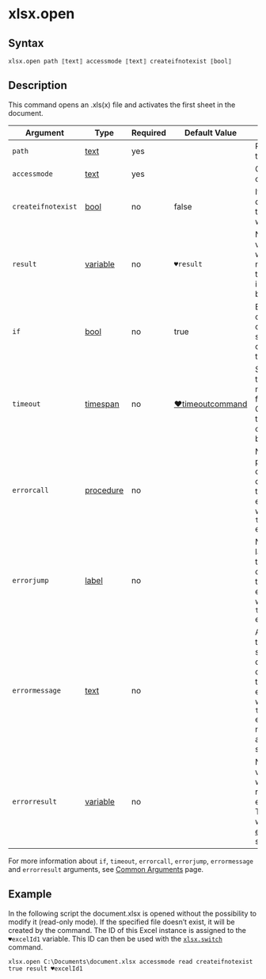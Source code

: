 # xlsx.open

## Syntax

```G1ANT
xlsx.open path ⟦text⟧ accessmode ⟦text⟧ createifnotexist ⟦bool⟧
```

## Description

This command opens an .xls(x) file and activates the first sheet in the document.

| Argument | Type | Required | Default Value | Description |
| -------- | ---- | -------- | ------------- | ----------- |
|`path`| [text](](https://manual.g1ant.com/link/G1ANT.Language/G1ANT.Language/Structures/TextStructure.md)) | yes|  | Path of a file to be opened |
|`accessmode`| [text](](https://manual.g1ant.com/link/G1ANT.Language/G1ANT.Language/Structures/TextStructure.md)) | yes|  | Can be `read` or `readwrite` |
|`createifnotexist`| [bool](](https://manual.g1ant.com/link/G1ANT.Language/G1ANT.Language/Structures/BooleanStructure.md)) | no | false | If a file doesn’t exist, the command will create it |
| `result`       | [variable](](https://manual.g1ant.com/link/G1ANT.Language/G1ANT.Language/Structures/VariableStructure.md)) | no       | `♥result`                                                   | Name of a variable where the ID number of this Excel instance will be stored |
| `if`           | [bool](](https://manual.g1ant.com/link/G1ANT.Language/G1ANT.Language/Structures/BooleanStructure.md)) | no       | true                                                        | Executes the command only if a specified condition is true   |
| `timeout`      | [timespan](](https://manual.g1ant.com/link/G1ANT.Language/G1ANT.Language/Structures/TimeSpanStructure.md)) | no       | [♥timeoutcommand](](https://manual.g1ant.com/link/G1ANT.Language/G1ANT.Addon.Core/Variables/TimeoutCommandVariable.md)) | Specifies time in milliseconds for G1ANT.Robot to wait for the command to be executed |
| `errorcall`    | [procedure](](https://manual.g1ant.com/link/G1ANT.Language/G1ANT.Language/Structures/ProcedureStructure.md)) | no       |                                                             | Name of a procedure to call when the command throws an exception or when a given `timeout` expires |
| `errorjump`    | [label](](https://manual.g1ant.com/link/G1ANT.Language/G1ANT.Language/Structures/LabelStructure.md)) | no       |                                                             | Name of the label to jump to when the command throws an exception or when a given `timeout` expires |
| `errormessage` | [text](](https://manual.g1ant.com/link/G1ANT.Language/G1ANT.Language/Structures/TextStructure.md)) | no       |                                                             | A message that will be shown in case the command throws an exception or when a given `timeout` expires, and no `errorjump` argument is specified |
| `errorresult`  | [variable](](https://manual.g1ant.com/link/G1ANT.Language/G1ANT.Language/Structures/VariableStructure.md)) | no       |                                                             | Name of a variable that will store the returned exception. The variable will be of [error](](https://manual.g1ant.com/link/G1ANT.Language/G1ANT.Language/Structures/ErrorStructure.md)) structure  |

For more information about `if`, `timeout`, `errorcall`, `errorjump`, `errormessage` and `errorresult` arguments, see [Common Arguments](https://github.com/G1ANT-Robot/G1ANT.Manual/blob/develop/appendices/common-arguments.md) page.

## Example

In the following script the document.xlsx is opened without the possibility to modify it (read-only mode). If the specified file doesn’t exist, it will be created by the command. The ID of this Excel instance is assigned to the `♥excelId1` variable. This ID can then be used with the [`xlsx.switch`](https://github.com/G1ANT-Robot/G1ANT.Addon/blob/develop/G1ANT.Addon.Xlsx/G1ANT.Addon.Xlsx/Commands/XlsxSwitchCommand.md) command.

```G1ANT
xlsx.open C:\Documents\document.xlsx accessmode read createifnotexist true result ♥excelId1
```


